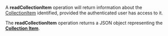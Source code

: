 <a name="readCollectionItem"></a>A **readCollectionItem** operation will return information about the <a href="#collection_items">CollectionItem</a> identified, provided the authenticated user has access to it.

The **readCollectionItem** operation returns a JSON object representing the <a href="#collection_items">**Collection Item**</a>.
